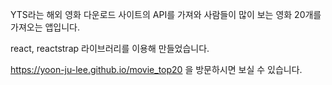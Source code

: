 YTS라는 해외 영화 다운로드 사이트의 API를 가져와 사람들이 많이 보는 영화 20개를 가져오는 앱입니다.

react, reactstrap 라이브러리를 이용해 만들었습니다.

https://yoon-ju-lee.github.io/movie_top20 을 방문하시면 보실 수 있습니다.


